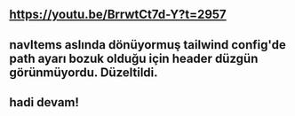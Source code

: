 ## https://youtu.be/BrrwtCt7d-Y?t=2957

## navItems aslında dönüyormuş tailwind config'de path ayarı bozuk olduğu için header düzgün görünmüyordu. Düzeltildi.

## hadi devam!